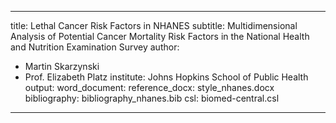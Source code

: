 
---
title: Lethal Cancer Risk Factors in NHANES
subtitle: Multidimensional Analysis of Potential Cancer Mortality Risk Factors in the National Health and Nutrition Examination Survey
author:
- Martin Skarzynski
- Prof. Elizabeth Platz
institute: Johns Hopkins School of Public Health
output:
  word_document:
    reference_docx: style_nhanes.docx
bibliography: bibliography_nhanes.bib
csl: biomed-central.csl
---

